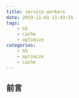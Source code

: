 ```yaml
---
title: service workers
date: 2019-11-01 11:43:55
tags:
    - h5
    - cache
    - optimize
categories:
    - h5
    - optimize
    - cache
---
```

## 前言

